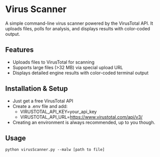 # Virus Scanner
A simple command-line virus scanner powered by the VirusTotal API. It uploads files, polls for analysis, and displays results with color-coded output.

## Features
- Uploads files to VirusTotal for scanning
- Supports large files (>32 MB) via special upload URL
- Displays detailed engine results with color-coded terminal output

## Installation & Setup
- Just get a free VirusTotal API
- Create a .env file and add:
    - VIRUSTOTAL_API_KEY=your_api_key
    - VIRUSTOTAL_API_URL=https://www.virustotal.com/api/v3/
- Creating an environment is always recommended, up to you though.

## Usage
`python virusScanner.py --malw [path to file]`
